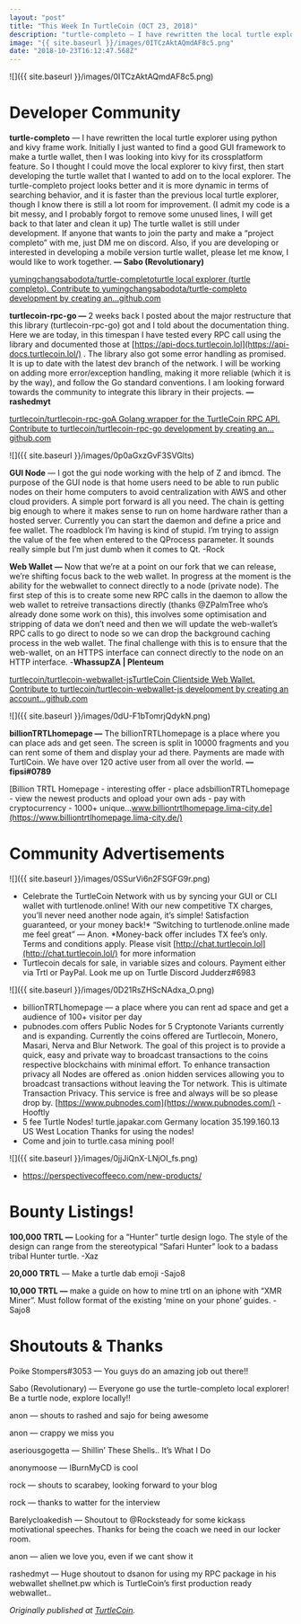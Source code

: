 ```yaml
---
layout: "post"
title: "This Week In TurtleCoin (OCT 23, 2018)"
description: "turtle-completo — I have rewritten the local turtle explorer using python and kivy frame work. Initially I just wanted to find a good GUI framework to make a turtle wallet, then I was looking into…"
image: "{{ site.baseurl }}/images/0ITCzAktAQmdAF8c5.png"
date: "2018-10-23T16:12:47.568Z"
---
```


![]({{ site.baseurl }}/images/0ITCzAktAQmdAF8c5.png)

# Developer Community

**turtle-completo** — I have rewritten the local turtle explorer using python and kivy frame work. Initially I just wanted to find a good GUI framework to make a turtle wallet, then I was looking into kivy for its crossplatform feature. So I thought I could move the local explorer to kivy first, then start developing the turtle wallet that I wanted to add on to the local explorer. The turtle-completo project looks better and it is more dynamic in terms of searching behavior, and it is faster than the previous local turtle explorer, though I know there is still a lot room for improvement. (I admit my code is a bit messy, and I probably forgot to remove some unused lines, I will get back to that later and clean it up) The turtle wallet is still under development. If anyone that wants to join the party and make a “project completo” with me, just DM me on discord. Also, if you are developing or interested in developing a mobile version turtle wallet, please let me know, I would like to work together. **— Sabo (Revolutionary)**

[yumingchangsabodota/turtle-completoturtle local explorer (turtle completo). Contribute to yumingchangsabodota/turtle-completo development by creating an…github.com](https://github.com/yumingchangsabodota/turtle-completo)

**turtlecoin-rpc-go —** 2 weeks back I posted about the major restructure that this library (turtlecoin-rpc-go) got and I told about the documentation thing. Here we are today, in this timespan I have tested every RPC call using the library and documented those at [https://api-docs.turtlecoin.lol](https://api-docs.turtlecoin.lol/) . The library also got some error handling as promised. It is up to date with the latest dev branch of the network. I will be working on adding more error/exception handling, making it more reliable (which it is by the way), and follow the Go standard conventions. I am looking forward towards the community to integrate this library in their projects. **— rashedmyt**

[turtlecoin/turtlecoin-rpc-goA Golang wrapper for the TurtleCoin RPC API. Contribute to turtlecoin/turtlecoin-rpc-go development by creating an…github.com](https://github.com/turtlecoin/turtlecoin-rpc-go)

![]({{ site.baseurl }}/images/0p0aGxzGvF3SVGlts)

**GUI Node** — I got the gui node working with the help of Z and ibmcd. The purpose of the GUI node is that home users need to be able to run public nodes on their home computers to avoid centralization with AWS and other cloud providers. A simple port forward is all you need. The chain is getting big enough to where it makes sense to run on home hardware rather than a hosted server. Currently you can start the daemon and define a price and fee wallet. The roadblock I’m having is kind of stupid. I’m trying to assign the value of the fee when entered to the QProcess parameter. It sounds really simple but I’m just dumb when it comes to Qt. -Rock

**Web Wallet —** Now that we’re at a point on our fork that we can release, we’re shifting focus back to the web wallet. In progress at the moment is the ability for the webwallet to connect directly to a node (private node). The first step of this is to create some new RPC calls in the daemon to allow the web wallet to retreive transactions directly (thanks @ZPalmTree who’s already done some work on this), this involves some optimisation and stripping of data we don’t need and then we will update the web-wallet’s RPC calls to go direct to node so we can drop the background caching process in the web wallet. The final challenge with this is to ensure that the web-wallet, on an HTTPS interface can connect directly to the node on an HTTP interface. -**WhassupZA | Plenteum**

[turtlecoin/turtlecoin-webwallet-jsTurtleCoin Clientside Web Wallet. Contribute to turtlecoin/turtlecoin-webwallet-js development by creating an account…github.com](https://github.com/turtlecoin/turtlecoin-webwallet-js)

![]({{ site.baseurl }}/images/0dU-F1bTomrjQdykN.png)

**billionTRTLhomepage —** The billionTRTLhomepage is a place where you can place ads and get seen. The screen is split in 10000 fragments and you can rent some of them and display your ad there. Payments are made with TurtlCoin. We have over 120 active user from all over the world. **— fipsi#0789**

[Billion TRTL Homepage - interesting offer - place adsbillionTRTLhomepage - view the newest products and opload your own ads - pay with cryptocurrency - 1000+ unique…www.billiontrtlhomepage.lima-city.de](https://www.billiontrtlhomepage.lima-city.de/)

# Community Advertisements

![]({{ site.baseurl }}/images/0SSurVi6n2FSGFG9r.png)

- Celebrate the TurtleCoin Network with us by syncing your GUI or CLI wallet with turtlenode.online! With our new competitive TX charges, you’ll never need another node again, it’s simple! Satisfaction guaranteed, or your money back!\* “Switching to turtlenode.online made me feel great” — Anon. \*Money-back offer includes TX fee’s only. Terms and conditions apply. Please visit [http://chat.turtlecoin.lol](http://chat.turtlecoin.lol/) for more information
- Turtlecoin decals for sale, in variable sizes and colours. Payment either via Trtl or PayPal. Look me up on Turtle Discord Judderz#6983

![]({{ site.baseurl }}/images/0D21RsZHScNAdxa_O.png)

- billionTRTLhomepage — a place where you can rent ad space and get a audience of 100+ visitor per day
- pubnodes.com offers Public Nodes for 5 Cryptonote Variants currently and is expanding. Currently the coins offered are Turtlecoin, Monero, Masari, Nerva and Blur Network. The goal of this project is to provide a quick, easy and private way to broadcast transactions to the coins respective blockchains with minimal effort. To enhance transaction privacy all Nodes are offered as .onion hidden services allowing you to broadcast transactions without leaving the Tor network. This is ultimate Transaction Privacy. This service is free and always will be so please drop by. [https://www.pubnodes.com](https://www.pubnodes.com/) \-Hooftly
- 5 fee Turtle Nodes! turtle.japakar.com Germany location 35.199.160.13 US West Location Thanks for using the nodes!
- Come and join to turtle.casa mining pool!

![]({{ site.baseurl }}/images/0jjJiQnX-LNjOI_fs.png)

- <https://perspectivecoffeeco.com/new-products/>

# Bounty Listings!

**100,000 TRTL —** Looking for a “Hunter” turtle design logo. The style of the design can range from the stereotypical “Safari Hunter” look to a badass tribal Hunter turtle. -Xaz

**20,000 TRTL** — Make a turtle dab emoji -Sajo8

**10,000 TRTL —** make a guide on how to mine trtl on an iphone with “XMR Miner”. Must follow format of the existing ‘mine on your phone’ guides. -Sajo8

# Shoutouts & Thanks

Poike Stompers#3053 — You guys do an amazing job out there!!

Sabo (Revolutionary) — Everyone go use the turtle-completo local explorer! Be a turtle node, explore locally!!

anon — shouts to rashed and sajo for being awesome

anon — crappy we miss you

aseriousgogetta — Shillin’ These Shells.. It’s What I Do

anonymoose — IBurnMyCD is cool

rock — shouts to scarabey, looking forward to your blog

rock — thanks to watter for the interview

Barelycloakedish — Shoutout to @Rocksteady for some kickass motivational speeches. Thanks for being the coach we need in our locker room.

anon — alien we love you, even if we cant show it

rashedmyt — Huge shoutout to dsanon for using my RPC package in his webwallet shellnet.pw which is TurtleCoin’s first production ready webwallet..

_Originally published at_ [_TurtleCoin_](http://blog.turtlecoin.lol/archives/this-week-in-turtlecoin-oct-23-2018/)_._
